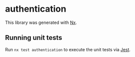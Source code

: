 # authentication

This library was generated with [Nx](https://nx.dev).


## Running unit tests

Run `nx test authentication` to execute the unit tests via [Jest](https://jestjs.io).


